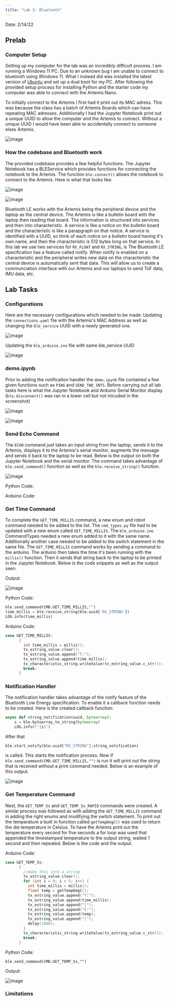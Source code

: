 ```yaml
---
title: "Lab 2: Bluetooth"
---
```


Date: 2/14/22

## Prelab

### Computer Setup
Setting up my computer for the lab was an incredibly difficult process. I am running a Windows 11 PC. Due to an unknown bug I am unable to connect to bluetooth using Windows 11. What I instead did was installed the latest version of [Ubuntu](https://ubuntu.com/download/desktop) and set up a dual boot for my PC. After following the provided setup process for installing Python and the starter code my computer was able to connect with the Artemis Nano.

To initially connect to the Artemis I first had it print out its MAC adress. This was because the class has a batch of Artemis Boards which can have repeating MAC adresses. Additiionally I had the Jupyter Notebook print out a unique UUID to allow the computer and the Artemis to connect. Without a unique UUID I would have been able to accidentally connect to someone elses Artemis. 

![image](https://user-images.githubusercontent.com/123790450/218936223-58eb0ee1-40bf-448c-a938-64925845a9c7.png)

### How the codebase and Bluetooth work
The provided codebase provides a few helpful functions. The Jupyter Notebook has a BLEService which provides functions for connecting the notebook to the Artemis. The function `ble.connect()` allows the notebook to connect to the Artemis. Here is what that looks like:

![image](https://user-images.githubusercontent.com/123790450/218937721-ca65f610-3b91-4eaf-8e0f-34b0a2916a9f.png)

![image](https://user-images.githubusercontent.com/123790450/218937771-e4c33b48-0364-43ed-ac14-72c17414c6fe.png)

Bluetooth LE works with the Artemis being the peripheral device and the laptop as the central device. The Artemis is like a bulletin board with the laptop then reading that board. The information is structured into services and then into characteristic. A service is like a notice on the bulletin board and the characteristic is like a parapgraph on that notice. A service is identified with a UUID, so think of each notice on a bulletin board having it's own name, and then the characteristic is 512 bytes long on that service. In this lab we use two services for `RX_FLOAT` and `RX_STRING`, is The Bluetooth LE specification has a feature called notify. When notify is enabled on a characteristic and the peripheral writes new data on the characteristic the central device is automatically sent that data. This will allow us to create a communciation interface with our Artemis and our laptops to send ToF data, IMU data, etc.

## Lab Tasks

### Configurations
Here are the necessary configurations which needed to be made:
Updating the `connections.yaml` file with the Artemis's MAC Address as well as changing the `ble_service` UUID with a newly generated one.

![image](https://user-images.githubusercontent.com/123790450/218940423-10ee21c8-04ae-4600-a2b1-5cb922eddbf5.png)

Updating the `ble_arduino.ino` file with same ble_service UUID

![image](https://user-images.githubusercontent.com/123790450/218940691-e28c5ad3-8d8d-4ff5-85f1-8a25528a56db.png)

### demo.ipynb
Prior to adding the notificaiton handler the `demo.ipynb` file contained a few given functions such as `PING` and `SEND_TWO_INTS`. Before carrying out all lab tasks here is what the Jupyter Notebook and Arduino Serial Monitor display. (`ble.disconnect()` was ran in a lower cell but not inlcuded in the screenshot)

![image](https://user-images.githubusercontent.com/123790450/218941576-9f667fa8-684c-4d6e-a340-4b7508caff24.png)

![image](https://user-images.githubusercontent.com/123790450/218941636-b0fbe44c-742d-40d4-acd7-381213b1dd1d.png)

### Send Echo Command
The `ECHO` command just takes an input string from the laptop, sends it to the Artemis, displays it to the Artemis's serial monitor, augments the message and sends it back to the laptop to be read. Below is the output on both the Jupyter Notebook and the serial monitor. The command takes advantage of `ble.send_command()` function as well as the `ble.receive_string()` function.

![image](https://user-images.githubusercontent.com/123790450/218943983-a77e5d49-206b-4e70-af11-13bd99165bdd.png)


Python Code:

<script src="https://gist.github.com/rkansara1/2c24fb483f15776e12e0e667a895b8ed.js"></script>

Arduino Code:

<script src="https://gist.github.com/rkansara1/8a7b11c517f778abaa272e893287456f.js"></script>


### Get Time Command
To complete the `GET_TIME_MILLIS` command, a new enum and robot command needed to be added to the list. The `cmd_types.py` file had to be updated with a new enum called `GET_TIME_MILLIS`. The `ble_arduino.ino` CommandTypes needed a new enum added to it with the same name. Additionally another case needed to be added to the switch statement in the same file. The `GET_TIME_MILLIS` command works by sending a command to the arduino. The arduino then takes the time it's been running with the `millis()` function. Then it sends that string back to the laptop to be printed in the Jupyter Notebook. Below is the code snippets as well as the output seen.

Output:

![image](https://user-images.githubusercontent.com/123790450/218945664-1c9f9880-930b-43ab-9f11-9f9abb95bfc9.png)

Python Code:

```python
ble.send_command(CMD.GET_TIME_MILLIS,"")
time_millis = ble.receive_string(ble.uuid['RX_STRING'])
LOG.info(time_millis)
```
Arduino Code:

```c++
case GET_TIME_MILLIS:
      {
        int time_millis = millis();
        tx_estring_value.clear();
        tx_estring_value.append("T:");
        tx_estring_value.append(time_millis);
        tx_characteristic_string.writeValue(tx_estring_value.c_str());
        break;
      }
```

### Notification Handler

The notification handler takes advantage of the notify feature of the Bluetooth Low Energy specification. To enable it a callback function needs to be created. Here is the created callback function: 

```python
async def string_notification(uuid, bytearray):
    s = ble.bytearray_to_string(bytearray)
    LOG.info(f"{s}")
```
After that
```python
ble.start_notify(ble.uuid["RX_STRING"],string_notification)
```
is called. This starts the notification process. Now if `ble.send_command(CMD.GET_TIME_MILLIS,"")` is run it will print out the string that is received without a print command needed. Below is an example of this output.

![image](https://user-images.githubusercontent.com/123790450/218947615-dbf7201f-5b78-4ddf-b61f-662bfeb86eb0.png)

### Get Temperature Command

Next, the `GET_TEMP_5s` and `GET_TEMP_5s_RAPID` commands were created. A similar process was followed as with adding the `GET_TIME_MILLIS` command in adding the right enums and modifying the switch statement. To print out the temperature a built in function called `getTempDegC()` was used to return the die temperature in Celsius. To have the Artemis print out the temperature every second for five seconds a for loop was used that appended the timestamped temperature to the output string, waited 1 second and then repeated. Below is the code and the output.

Arduino Code:
```c++
case GET_TEMP_5s:
      {
        //make this into a string
        tx_estring_value.clear();
        for (int i = 0; i < 5; i++) {
          int time_millis = millis();
          float temp = getTempDegC();
          tx_estring_value.append("T:");
          tx_estring_value.append(time_millis);
          tx_estring_value.append("|");
          tx_estring_value.append("C:");
          tx_estring_value.append(temp);
          tx_estring_value.append("|");
          delay(1000);
        }
        tx_characteristic_string.writeValue(tx_estring_value.c_str());
        break;
      }
```
Python Code:
```
ble.send_command(CMD.GET_TEMP_5s,"")
```
Output:

![image](https://user-images.githubusercontent.com/123790450/218948668-ca268fa1-d343-4399-8f14-afb4580cff70.png)




### Limitations

